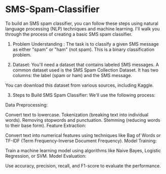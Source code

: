 # SMS-Spam-Classifier
To build an SMS spam classifier, you can follow these steps using natural language processing (NLP) techniques and machine learning. I'll walk you through the process of creating a basic SMS spam classifier.

1. Problem Understanding :
The task is to classify a given SMS message as either "spam" or "ham" (not spam). This is a binary classification problem.

2. Dataset:
You'll need a dataset that contains labeled SMS messages. A common dataset used is the SMS Spam Collection Dataset. It has two columns: the label (spam or ham) and the SMS message.

You can download this dataset from various sources, including Kaggle.

3. Steps to Build SMS Spam Classifier:
We'll use the following process:

Data Preprocessing:

Convert text to lowercase.
Tokenization (breaking text into individual words).
Removing stopwords and punctuation.
Stemming (reducing words to their base form).
Feature Extraction:

Convert text into numerical features using techniques like Bag of Words or TF-IDF (Term Frequency-Inverse Document Frequency).
Model Training:

Train a machine learning model using algorithms like Naive Bayes, Logistic Regression, or SVM.
Model Evaluation:

Use accuracy, precision, recall, and F1-score to evaluate the performance.
